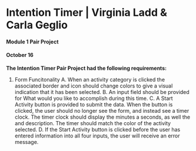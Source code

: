 # Intention Timer | Virginia Ladd & Carla Geglio 
#### Module 1 Pair Project
#### October 16

**The Intention Timer Pair Project had the following requirements:**
1. Form Funcitonality
  A. When an activity category is clicked the associated border and icon should change colors to give a visual indication that    it has been selected. 
  B. An input field should be provided for What would you like to accomplish during this time.
  C. A Start Activity button is provided to submit the data. When the button is clicked, the user should no longer see the       form, and instead see a timer clock. The timer clock should display the minutes a seconds, as well the and description. The   timer should match the color of the activity selected.
  D. If the Start Activity button is clicked before the user has entered information into all four inputs, the user will         receive an error message.
